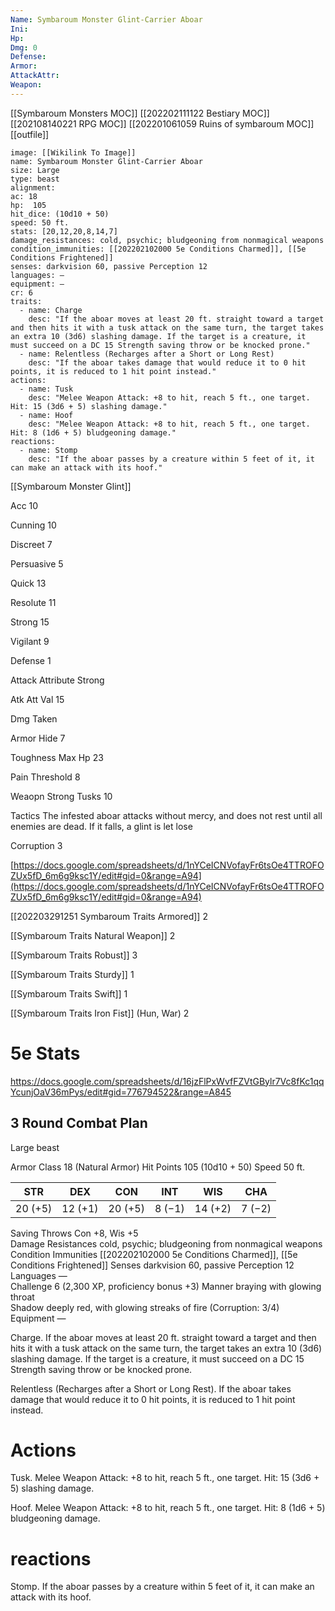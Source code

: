 ```yaml
---
Name: Symbaroum Monster Glint-Carrier Aboar
Ini: 
Hp: 
Dmg: 0
Defense: 
Armor: 
AttackAttr: 
Weapon: 
---
```

[[Symbaroum Monsters MOC]]
[[202202111122 Bestiary MOC]]
[[202108140221 RPG MOC]]
[[202201061059 Ruins of symbaroum MOC]]
[[outfile]]

```statblock
image: [[Wikilink To Image]]
name: Symbaroum Monster Glint-Carrier Aboar
size: Large
type: beast
alignment:
ac: 18
hp:  105
hit_dice: (10d10 + 50)
speed: 50 ft.
stats: [20,12,20,8,14,7]
damage_resistances: cold, psychic; bludgeoning from nonmagical weapons
condition_immunities: [[202202102000 5e Conditions Charmed]], [[5e Conditions Frightened]]
senses: darkvision 60, passive Perception 12
languages: —
equipment: —
cr: 6
traits:
  - name: Charge
    desc: "If the aboar moves at least 20 ft. straight toward a target and then hits it with a tusk attack on the same turn, the target takes an extra 10 (3d6) slashing damage. If the target is a creature, it must succeed on a DC 15 Strength saving throw or be knocked prone."
  - name: Relentless (Recharges after a Short or Long Rest)
    desc: "If the aboar takes damage that would reduce it to 0 hit points, it is reduced to 1 hit point instead."
actions:
  - name: Tusk
    desc: "Melee Weapon Attack: +8 to hit, reach 5 ft., one target. Hit: 15 (3d6 + 5) slashing damage."
  - name: Hoof
    desc: "Melee Weapon Attack: +8 to hit, reach 5 ft., one target. Hit: 8 (1d6 + 5) bludgeoning damage."
reactions:
  - name: Stomp
    desc: "If the aboar passes by a creature within 5 feet of it, it can make an attack with its hoof."
```

[[Symbaroum Monster Glint]]

Acc 10

Cunning 10

Discreet 7

Persuasive 5

Quick 13

Resolute 11

Strong 15

Vigilant 9

Defense 1

Attack Attribute Strong

Atk Att Val 15

Dmg Taken

Armor Hide 7

Toughness Max Hp 23

Pain Threshold 8

Weaopn Strong Tusks 10

Tactics The infested aboar attacks without mercy, and does not rest until all enemies are dead. If it falls, a glint is let lose

Corruption 3

[https://docs.google.com/spreadsheets/d/1nYCeICNVofayFr6tsOe4TTROFOZUx5fD_6m6g9ksc1Y/edit#gid=0&range=A94](https://docs.google.com/spreadsheets/d/1nYCeICNVofayFr6tsOe4TTROFOZUx5fD_6m6g9ksc1Y/edit#gid=0&range=A94)

[[202203291251 Symbaroum Traits Armored]] 2

[[Symbaroum Traits Natural Weapon]] 2

[[Symbaroum Traits Robust]] 3

[[Symbaroum Traits Sturdy]] 1

[[Symbaroum Traits Swift]] 1

[[Symbaroum Traits Iron Fist]] (Hun, War) 2

# 5e Stats 
https://docs.google.com/spreadsheets/d/16jzFlPxWvfFZVtGBylr7Vc8fKc1qqYcunjOaV36mPys/edit#gid=776794522&range=A845
## 3 Round Combat Plan

 

Large beast

 

Armor Class 18 (Natural Armor)
Hit Points 105 (10d10 + 50) 
Speed 50 ft.

 

| STR     | DEX     | CON     | INT    | WIS     | CHA    |
| ------- | ------- | ------- | ------ | ------- | ------ |
| 20 (+5) | 12 (+1) | 20 (+5) | 8 (−1) | 14 (+2) | 7 (−2) |



 

Saving Throws Con +8, Wis +5  
Damage Resistances cold, psychic; bludgeoning from nonmagical weapons  
Condition Immunities [[202202102000 5e Conditions Charmed]], [[5e Conditions Frightened]] 
Senses darkvision 60, passive Perception 12 
Languages —  
Challenge 6 (2,300 XP, proficiency bonus +3)
Manner braying with glowing throat  
Shadow deeply red, with glowing streaks of fire (Corruption: 3/4) 
Equipment —

 

Charge. If the aboar moves at least 20 ft. straight toward a target and then hits it with a tusk attack on the same turn, the target takes an extra 10 (3d6) slashing damage. If the target is a creature, it must succeed on a DC 15 Strength saving throw or be knocked prone.

Relentless (Recharges after a Short or Long Rest). If the aboar takes damage that would reduce it to 0 hit points, it is reduced to 1 hit point instead.

# Actions

Tusk. Melee Weapon Attack: +8 to hit, reach 5 ft., one target. Hit: 15 (3d6 + 5) slashing damage.

Hoof. Melee Weapon Attack: +8 to hit, reach 5 ft., one target. Hit: 8 (1d6 + 5) bludgeoning damage.

# reactions

Stomp. If the aboar passes by a creature within 5 feet of it, it can make an attack with its hoof.
